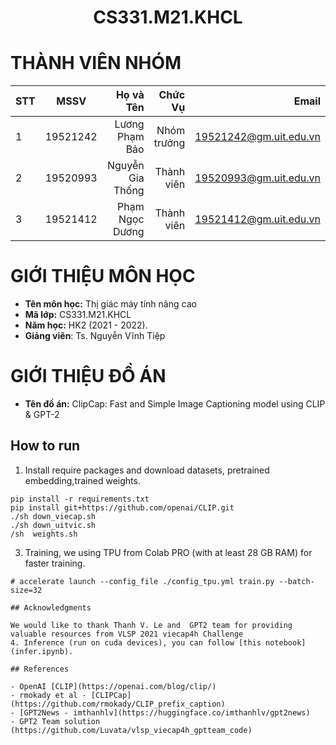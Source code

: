 
<h1 align="center"><b>CS331.M21.KHCL</b></h>

# THÀNH VIÊN NHÓM
| STT    | MSSV          | Họ và Tên              |Chức Vụ    | Email                   |
| ------ |:-------------:| ----------------------:|----------:|-------------------------:
| 1      | 19521242      | Lương Phạm Bảo         |Nhóm trưởng |19521242@gm.uit.edu.vn   |
| 2      | 19520993      | Nguyễn Gia Thống       |Thành viên  |19520993@gm.uit.edu.vn   |
| 3      | 19521412      | Phạm Ngọc Dương        |Thành viên  |19521412@gm.uit.edu.vn   |

# GIỚI THIỆU MÔN HỌC
* **Tên môn học:** Thị giác máy tính nâng cao
* **Mã lớp:** CS331.M21.KHCL
* **Năm học:** HK2 (2021 - 2022).
* **Giảng viên**: Ts. Nguyễn Vĩnh Tiệp

# GIỚI THIỆU ĐỒ ÁN
* **Tên đồ án:** ClipCap: Fast and Simple Image Captioning model using CLIP & GPT-2 

## How to run
1. Install require packages and download datasets, pretrained embedding,trained weights.
```
pip install -r requirements.txt
pip install git+https://github.com/openai/CLIP.git
./sh down_viecap.sh
./sh down_uitvic.sh
/sh  weights.sh
```
3. Training, we using  TPU from Colab PRO (with at least 28 GB RAM) for faster training.

```
# accelerate launch --config_file ./config_tpu.yml train.py --batch-size=32 

## Acknowledgments

We would like to thank Thanh V. Le and  GPT2 team for providing valuable resources from VLSP 2021 viecap4h Challenge
4. Inference (run on cuda devices), you can follow [this notebook](infer.ipynb).

## References

- OpenAI [CLIP](https://openai.com/blog/clip/)
- rmokady et al - [CLIPCap](https://github.com/rmokady/CLIP_prefix_caption)
- [GPT2News - imthanhlv](https://huggingface.co/imthanhlv/gpt2news)
- GPT2 Team solution (https://github.com/Luvata/vlsp_viecap4h_gptteam_code)

